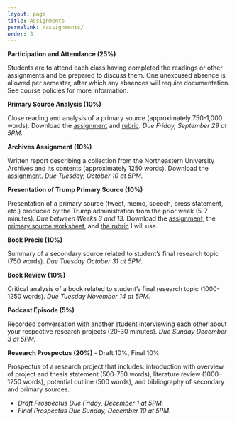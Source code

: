 ```yaml
---
layout: page
title: Assignments
permalink: /assignments/
order: 3
---
```


**Participation and Attendance (25%)**

Students are to attend each class having completed the readings or other assignments and be prepared to discuss them. One unexcused absence is allowed per semester, after which any absences will require documentation. See course policies for more information.

**Primary Source Analysis (10%)**

Close reading and analysis of a primary source (approximately 750-1,000 words). Download the [assignment]({{site.baseurl}}/downloads/primary-source-analysis.pdf) and [rubric]({{site.baseurl}}/downloads/writing-rubric.pdf). *Due Friday, September 29 at 5PM.*

**Archives Assignment (10%)**

Written report describing a collection from the Northeastern University Archives and its contents (approximately 1250 words). Download the [assignment.]({{site.baseurl}}/downloads/archives-assignment.pdf) *Due Tuesday, October 10 at 5PM.*

**Presentation of Trump Primary Source (10%)**

Presentation of a primary source (tweet, memo, speech, press statement, etc.) produced by the Trump administration from the prior week (5-7 minutes). *Due between Weeks 3 and 13.* Download the [assignment]({{site.baseurl}}/downloads/presentation-assignment.pdf), the [primary source worksheet]({{site.baseurl}}/downloads/primary-source-worksheet.pdf), and [the rubric]({{site.baseurl}}/downloads/presentation-rubric.pdf) I will use.

**Book Précis (10%)** 

Summary of a secondary source related to student’s final research topic (750 words). *Due Tuesday October 31 at 5PM.*

**Book Review (10%)**

Critical analysis of a book related to student’s final research topic (1000-1250 words). *Due Tuesday November 14 at 5PM.* 

**Podcast Episode (5%)**

Recorded conversation with another student interviewing each other about your respective research projects (20-30 minutes). *Due Sunday December 3 at 5PM.*

**Research Prospectus (20%)** - Draft 10%, Final 10%

Prospectus of a research project that includes: introduction with overview of project and thesis statement (500-750 words), literature review (1000-1250 words), potential outline (500 words), and bibliography of secondary and primary sources. 
-	*Draft Prospectus Due Friday, December 1 at 5PM.*
-	*Final Prospectus Due Sunday, December 10 at 5PM.*



